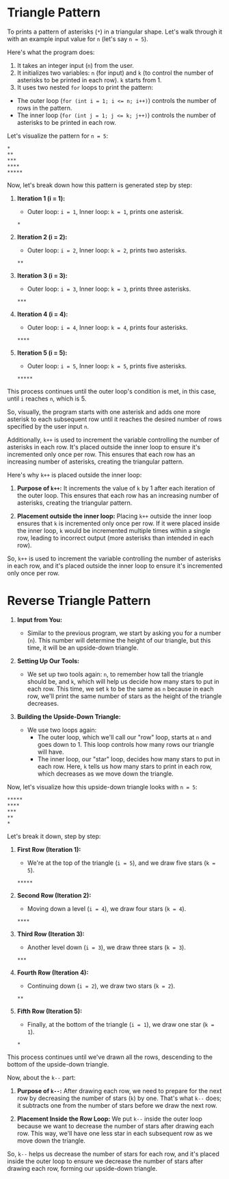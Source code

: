 # Triangle Pattern

To prints a pattern of asterisks (`*`) in a triangular shape. Let's walk through it with an example input value for `n` (let's say `n = 5`).

Here's what the program does:

1. It takes an integer input (`n`) from the user.
2. It initializes two variables: `n` (for input) and `k` (to control the number of asterisks to be printed in each row). `k` starts from 1.
3. It uses two nested `for` loops to print the pattern:

- The outer loop (`for (int i = 1; i <= n; i++)`) controls the number of rows in the pattern.
- The inner loop (`for (int j = 1; j <= k; j++)`) controls the number of asterisks to be printed in each row.

Let's visualize the pattern for `n = 5`:

```
*
**
***
****
*****
```

Now, let's break down how this pattern is generated step by step:

1. **Iteration 1 (i = 1):**

   - Outer loop: `i = 1`, Inner loop: `k = 1`, prints one asterisk.

   ```
   *
   ```

2. **Iteration 2 (i = 2):**

   - Outer loop: `i = 2`, Inner loop: `k = 2`, prints two asterisks.

   ```
   **
   ```

3. **Iteration 3 (i = 3):**

   - Outer loop: `i = 3`, Inner loop: `k = 3`, prints three asterisks.

   ```
   ***
   ```

4. **Iteration 4 (i = 4):**

   - Outer loop: `i = 4`, Inner loop: `k = 4`, prints four asterisks.

   ```
   ****
   ```

5. **Iteration 5 (i = 5):**
   - Outer loop: `i = 5`, Inner loop: `k = 5`, prints five asterisks.
   ```
   *****
   ```

This process continues until the outer loop's condition is met, in this case, until `i` reaches `n`, which is 5.

So, visually, the program starts with one asterisk and adds one more asterisk to each subsequent row until it reaches the desired number of rows specified by the user input `n`.

Additionally, `k++` is used to increment the variable controlling the number of asterisks in each row. It's placed outside the inner loop to ensure it's incremented only once per row. This ensures that each row has an increasing number of asterisks, creating the triangular pattern.

Here's why `k++` is placed outside the inner loop:

1. **Purpose of `k++`:** It increments the value of `k` by 1 after each iteration of the outer loop. This ensures that each row has an increasing number of asterisks, creating the triangular pattern.

2. **Placement outside the inner loop:** Placing `k++` outside the inner loop ensures that `k` is incremented only once per row. If it were placed inside the inner loop, `k` would be incremented multiple times within a single row, leading to incorrect output (more asterisks than intended in each row).

So, `k++` is used to increment the variable controlling the number of asterisks in each row, and it's placed outside the inner loop to ensure it's incremented only once per row.

#

# Reverse Triangle Pattern

1. **Input from You:**

   - Similar to the previous program, we start by asking you for a number (`n`). This number will determine the height of our triangle, but this time, it will be an upside-down triangle.

2. **Setting Up Our Tools:**

   - We set up two tools again: `n`, to remember how tall the triangle should be, and `k`, which will help us decide how many stars to put in each row. This time, we set `k` to be the same as `n` because in each row, we'll print the same number of stars as the height of the triangle decreases.

3. **Building the Upside-Down Triangle:**
   - We use two loops again:
     - The outer loop, which we'll call our "row" loop, starts at `n` and goes down to 1. This loop controls how many rows our triangle will have.
     - The inner loop, our "star" loop, decides how many stars to put in each row. Here, `k` tells us how many stars to print in each row, which decreases as we move down the triangle.

Now, let's visualize how this upside-down triangle looks with `n = 5`:

```
*****
****
***
**
*
```

Let's break it down, step by step:

1. **First Row (Iteration 1):**

   - We're at the top of the triangle (`i = 5`), and we draw five stars (`k = 5`).

   ```
   *****
   ```

2. **Second Row (Iteration 2):**

   - Moving down a level (`i = 4`), we draw four stars (`k = 4`).

   ```
   ****
   ```

3. **Third Row (Iteration 3):**

   - Another level down (`i = 3`), we draw three stars (`k = 3`).

   ```
   ***
   ```

4. **Fourth Row (Iteration 4):**

   - Continuing down (`i = 2`), we draw two stars (`k = 2`).

   ```
   **
   ```

5. **Fifth Row (Iteration 5):**
   - Finally, at the bottom of the triangle (`i = 1`), we draw one star (`k = 1`).
   ```
   *
   ```

This process continues until we've drawn all the rows, descending to the bottom of the upside-down triangle.

Now, about the `k--` part:

1. **Purpose of `k--`:** After drawing each row, we need to prepare for the next row by decreasing the number of stars (`k`) by one. That's what `k--` does; it subtracts one from the number of stars before we draw the next row.

2. **Placement Inside the Row Loop:** We put `k--` inside the outer loop because we want to decrease the number of stars after drawing each row. This way, we'll have one less star in each subsequent row as we move down the triangle.

So, `k--` helps us decrease the number of stars for each row, and it's placed inside the outer loop to ensure we decrease the number of stars after drawing each row, forming our upside-down triangle.
